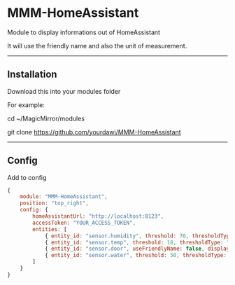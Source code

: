 # MMM-HomeAssistant

Module to display informations out of HomeAssistant

It will use the friendly name and also the unit of measurement.

------------

## Installation

Download this into your modules folder

For example:

cd ~/MagicMirror/modules

git clone https://github.com/yourdawi/MMM-HomeAssistant

------------

## Config

Add to config

```javascript
{
    module: "MMM-HomeAssistant",
    position: "top_right",
    config: {
        homeAssistantUrl: "http://localhost:8123",
        accessToken: "YOUR_ACCESS_TOKEN",
        entities: [
            { entity_id: "sensor.humidity", threshold: 70, thresholdType: "above" }, // Example for above
            { entity_id: "sensor.temp", threshold: 18, thresholdType: "below" }, // Example for below
            { entity_id: "sensor.door", useFriendlyName: false, displayName: "First Door" }, // Without limitation and specific name
            { entity_id: "sensor.water", threshold: 50, thresholdType: "equal" } // Example for equal
        ]
    }
}

```
